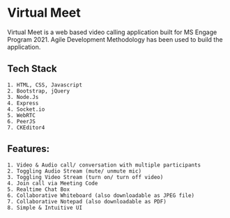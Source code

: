 # Virtual Meet
Virtual Meet is a web based video calling application built for MS Engage Program 2021. Agile Development Methodology has been used to build the application.

## Tech Stack
    1. HTML, CSS, Javascript
    2. Bootstrap, jQuery
    3. Node.Js
    4. Express
    4. Socket.io
    5. WebRTC
    6. PeerJS
    7. CKEditor4
    
## Features:
    1. Video & Audio call/ conversation with multiple participants
    2. Toggling Audio Stream (mute/ unmute mic)
    3. Toggling Video Stream (turn on/ turn off video)
    4. Join call via Meeting Code
    5. Realtime Chat Box
    6. Collaborative Whiteboard (also downloadable as JPEG file)
    7. Collaborative Notepad (also downloadable as PDF)
    8. Simple & Intuitive UI






 
